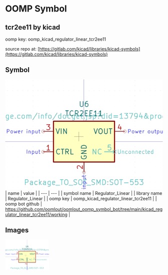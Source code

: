 # OOMP Symbol  
## tcr2ee11  by kicad  
  
oomp key: oomp_kicad_regulator_linear_tcr2ee11  
  
source repo at: [https://gitlab.com/kicad/libraries/kicad-symbols](https://gitlab.com/kicad/libraries/kicad-symbols)  
## Symbol  
  
[![working.png](working_600.png)](working.png)  
| name | value | 
| --- | --- | 
| symbol name | Regulator_Linear | 
| library name | Regulator_Linear | 
| oomp key | oomp_kicad_regulator_linear_tcr2ee11 | 
| oomp bot github | https://github.com/oomlout/oomlout_oomp_symbol_bot/tree/main/kicad_regulator_linear_tcr2ee11/working | 
## Images  
  
[![working.png](working_140.png)](working.png)  
